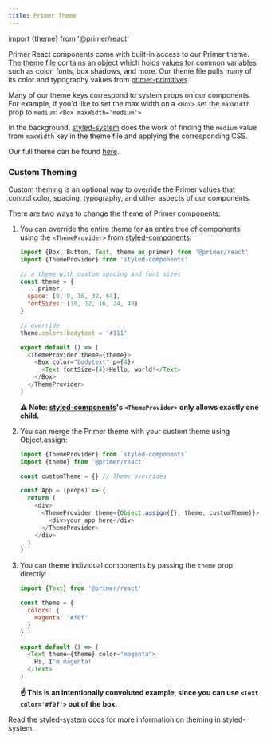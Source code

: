 ```yaml
---
title: Primer Theme
---
```


import {theme} from '@primer/react'

Primer React components come with built-in access to our Primer theme. The [theme file](https://github.com/primer/react/blob/main/src/theme-preval.ts) contains an object which holds values for common variables such as color, fonts, box shadows, and more. Our theme file pulls many of its color and typography values from [primer-primitives](https://github.com/primer/primer-primitives).

Many of our theme keys correspond to system props on our components. For example, if you'd like to set the max width on a `<Box>` set the `maxWidth` prop to `medium`: `<Box maxWidth='medium'>`

In the background, [styled-system](https://github.com/styled-system/styled-system) does the work of finding the `medium` value from `maxWidth` key in the theme file and applying the corresponding CSS.

Our full theme can be found [here](https://github.com/primer/react/blob/main/src/theme-preval.js).

### Custom Theming

Custom theming is an optional way to override the Primer values that control color, spacing, typography, and other aspects of our components.

There are two ways to change the theme of Primer components:

1. You can override the entire theme for an entire tree of components using the `<ThemeProvider>` from [styled-components]:

   ```javascript
   import {Box, Button, Text, theme as primer} from '@primer/react'
   import {ThemeProvider} from 'styled-components'

   // a theme with custom spacing and font sizes
   const theme = {
     ...primer,
     space: [0, 8, 16, 32, 64],
     fontSizes: [10, 12, 16, 24, 48]
   }

   // override
   theme.colors.bodytext = '#111'

   export default () => (
     <ThemeProvider theme={theme}>
       <Box color="bodytext" p={4}>
         <Text fontSize={4}>Hello, world!</Text>
       </Box>
     </ThemeProvider>
   )
   ```

   **⚠️ Note: [styled-components]'s `<ThemeProvider>` only allows exactly one child.**

2. You can merge the Primer theme with your custom theme using Object.assign:

   ```javascript
   import {ThemeProvider} from `styled-components`
   import {theme} from '@primer/react'

   const customTheme = {} // Theme overrides

   const App = (props) => {
     return (
       <div>
         <ThemeProvider theme={Object.assign({}, theme, customTheme)}> // matching keys in customTheme will override keys in the Primer theme
           <div>your app here</div>
         </ThemeProvider>
       </div>
     )
   }
   ```

3. You can theme individual components by passing the `theme` prop directly:

   ```javascript
   import {Text} from '@primer/react'

   const theme = {
     colors: {
       magenta: '#f0f'
     }
   }

   export default () => (
     <Text theme={theme} color="magenta">
       Hi, I'm magenta!
     </Text>
   )
   ```

   **☝️ This is an intentionally convoluted example, since you can use `<Text color='#f0f'>` out of the box.**

Read the [styled-system docs](https://styled-system.com/#theming) for more information on theming in styled-system.

[styled-components]: https://styled-components.com/
